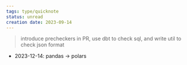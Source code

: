 ```yaml
---
tags: type/quicknote
status: unread
creation date: 2023-09-14
---
```


> introduce precheckers in PR, use dbt to check sql, and write util to check json format

- 2023-12-14: pandas -> polars